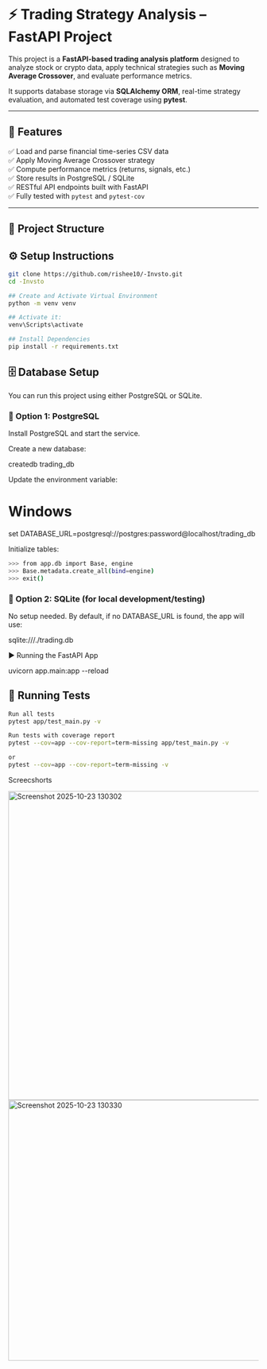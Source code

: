 # ⚡ Trading Strategy Analysis – FastAPI Project

This project is a **FastAPI-based trading analysis platform** designed to analyze stock or crypto data, apply technical strategies such as **Moving Average Crossover**, and evaluate performance metrics.

It supports database storage via **SQLAlchemy ORM**, real-time strategy evaluation, and automated test coverage using **pytest**.

---

## 🚀 Features

✅ Load and parse financial time-series CSV data  
✅ Apply Moving Average Crossover strategy  
✅ Compute performance metrics (returns, signals, etc.)  
✅ Store results in PostgreSQL / SQLite  
✅ RESTful API endpoints built with FastAPI  
✅ Fully tested with `pytest` and `pytest-cov`  

---

## 🧩 Project Structure

## ⚙️ Setup Instructions



```bash
git clone https://github.com/rishee10/-Invsto.git
cd -Invsto

## Create and Activate Virtual Environment
python -m venv venv

## Activate it:
venv\Scripts\activate

## Install Dependencies
pip install -r requirements.txt

```

## 🗄️ Database Setup

You can run this project using either PostgreSQL or SQLite.

### 🔹 Option 1: PostgreSQL 

Install PostgreSQL and start the service.

Create a new database:

createdb trading_db


Update the environment variable:

# Windows
set DATABASE_URL=postgresql://postgres:password@localhost/trading_db


Initialize tables:

```bash
>>> from app.db import Base, engine
>>> Base.metadata.create_all(bind=engine)
>>> exit()
```

### 🔹 Option 2: SQLite (for local development/testing)

No setup needed.
By default, if no DATABASE_URL is found, the app will use:

sqlite:///./trading.db

▶️ Running the FastAPI App

uvicorn app.main:app --reload

## 🧪 Running Tests
```bash
Run all tests
pytest app/test_main.py -v

Run tests with coverage report
pytest --cov=app --cov-report=term-missing app/test_main.py -v

or
pytest --cov=app --cov-report=term-missing -v

```

Screecshorts

<img width="1579" height="622" alt="Screenshot 2025-10-23 130302" src="https://github.com/user-attachments/assets/bda2bd92-9dad-4338-a161-61f705c1aeb6" />


<img width="1586" height="525" alt="Screenshot 2025-10-23 130330" src="https://github.com/user-attachments/assets/9e9072da-a3f8-497a-a2e2-ca91b3a545be" />

